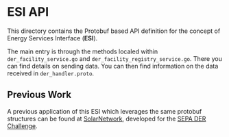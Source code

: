 # ESI API

This directory contains the Protobuf based API definition for the concept of Energy Services Interface (**ESI**).

The main entry is through the methods localed within `der_facility_service.go` and `der_facility_registry_service.go`.
There you can find details on sending data. You can then find information on the data received in `der_handler.proto`.

## Previous Work

A previous application of this ESI which leverages the same protobuf structures can be found at
[SolarNetwork](https://github.com/SolarNetwork/der-challenge-prototype), developed for the
[SEPA DER Challenge](https://sepapower.org/plug-and-play-der-challenge/).
